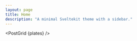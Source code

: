 ```yaml
---
layout: page
title: Home
description: "A minimal Sveltekit theme with a sidebar."
---
```


<script>
  import Disclaimer from "$lib/components/Disclaimer.svelte";
  import PostItem from "$lib/components/PostItem.svelte";
  import PostGrid from "$lib/components/PostGrid.svelte";
  import Pagination from "$lib/components/Pagination/Pagination.svelte";
  import { paginatedPosts } from "$lib/components/Pagination/paginatedPosts";
  import Seo from "$lib/components/Seo.svelte";
  import { siteTitle, siteDescription } from "$lib/constants";
  
  export let data;

  $: ({ plates } = data);
</script>

<Disclaimer />
<!-- Paginated Posts
<div class="posts-grid">
  {#each $paginatedPosts as plate}
    <PostItem {plate} />
  {/each}
</div>

<Pagination items={plates} itemsPerPage={4}/>

<style>
  .posts-grid {
    display: grid;
    grid-template-columns: repeat(auto-fill, minmax(400px, 1fr));
    grid-template-rows: repeat(auto-fill, minmax(200px, 1fr));
    gap: 16px;
    margin-bottom: 3rem;
  }

  @media screen and (max-width: 768px) {
    .posts-grid {
      grid-template-columns: 1fr;
      gap: 2rem;
    }
  }
</style>

-->
<!-- PostGrid component -->

<PostGrid {plates} />
